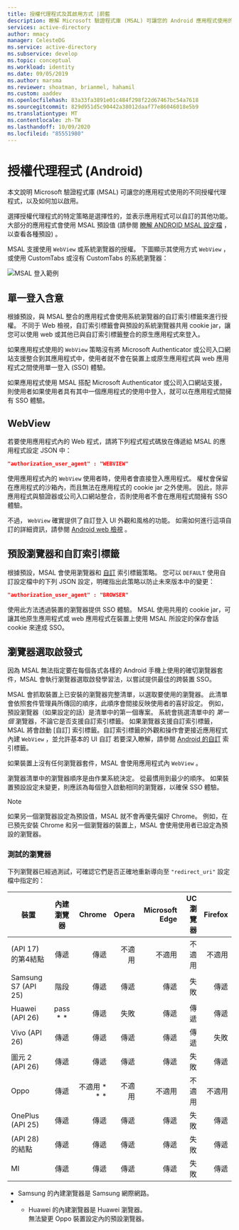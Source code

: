 ```yaml
---
title: 授權代理程式及其啟用方式 |蔚藍
description: 瞭解 Microsoft 驗證程式庫 (MSAL) 可讓您的 Android 應用程式使用的不同授權代理程式，以及如何加以啟用。
services: active-directory
author: mmacy
manager: CelesteDG
ms.service: active-directory
ms.subservice: develop
ms.topic: conceptual
ms.workload: identity
ms.date: 09/05/2019
ms.author: marsma
ms.reviewer: shoatman, brianmel, hahamil
ms.custom: aaddev
ms.openlocfilehash: 83a33fa3891e01c484f298f22d67467bc54a7618
ms.sourcegitcommit: 829d951d5c90442a38012daaf77e86046018e5b9
ms.translationtype: MT
ms.contentlocale: zh-TW
ms.lasthandoff: 10/09/2020
ms.locfileid: "85551980"
---
```

# <a name="authorization-agents-android"></a>授權代理程式 (Android)

本文說明 Microsoft 驗證程式庫 (MSAL) 可讓您的應用程式使用的不同授權代理程式，以及如何加以啟用。

選擇授權代理程式的特定策略是選擇性的，並表示應用程式可以自訂的其他功能。 大部分的應用程式會使用 MSAL 預設值 (請參閱 [瞭解 ANDROID MSAL 設定檔](msal-configuration.md) ，以查看各種預設) 。

MSAL 支援使用 `WebView` 或系統瀏覽器的授權。  下圖顯示其使用方式 `WebView` ，或使用 CustomTabs 或沒有 CustomTabs 的系統瀏覽器：

![MSAL 登入範例](./media/authorization-agents/sign-in-ui.jpg)

## <a name="single-sign-in-implications"></a>單一登入含意

根據預設，與 MSAL 整合的應用程式會使用系統瀏覽器的自訂索引標籤來進行授權。 不同于 Web 檢視，自訂索引標籤會與預設的系統瀏覽器共用 cookie jar，讓您可以使用 web 或其他已與自訂索引標籤整合的原生應用程式來登入。

如果應用程式使用的 `WebView` 策略沒有將 Microsoft Authenticator 或公司入口網站支援整合到其應用程式中，使用者就不會在裝置上或原生應用程式與 web 應用程式之間使用單一登入 (SSO) 體驗。

如果應用程式使用 MSAL 搭配 Microsoft Authenticator 或公司入口網站支援，則使用者如果使用者具有其中一個應用程式的使用中登入，就可以在應用程式間擁有 SSO 體驗。

## <a name="webview"></a>WebView

若要使用應用程式內的 Web 程式，請將下列程式程式碼放在傳遞給 MSAL 的應用程式設定 JSON 中：

```json
"authorization_user_agent" : "WEBVIEW"
```

使用應用程式內的 `WebView` 使用者時，使用者會直接登入應用程式。 權杖會保留在應用程式的沙箱內，而且無法在應用程式的 cookie jar 之外使用。 因此，除非應用程式與驗證器或公司入口網站整合，否則使用者不會在應用程式間擁有 SSO 體驗。

不過， `WebView` 確實提供了自訂登入 UI 外觀和風格的功能。 如需如何進行這項自訂的詳細資訊，請參閱 [Android web 檢視](https://developer.android.com/reference/android/webkit/WebView) 。

## <a name="default-browser-plus-custom-tabs"></a>預設瀏覽器和自訂索引標籤

根據預設，MSAL 會使用瀏覽器和 [自訂](https://developer.chrome.com/multidevice/android/customtabs) 索引標籤策略。 您可以 `DEFAULT` 使用自訂設定檔中的下列 JSON 設定，明確指出此策略以防止未來版本中的變更：

```json
"authorization_user_agent" : "BROWSER"
```

使用此方法透過裝置的瀏覽器提供 SSO 體驗。 MSAL 使用共用的 cookie jar，可讓其他原生應用程式或 web 應用程式在裝置上使用 MSAL 所設定的保存會話 cookie 來達成 SSO。

## <a name="browser-selection-heuristic"></a>瀏覽器選取啟發式

因為 MSAL 無法指定要在每個各式各樣的 Android 手機上使用的確切瀏覽器套件，MSAL 會執行瀏覽器選取啟發學習法，以嘗試提供最佳的跨裝置 SSO。

MSAL 會抓取裝置上已安裝的瀏覽器完整清單，以選取要使用的瀏覽器。 此清單會依照套件管理員所傳回的順序，此順序會間接反映使用者的喜好設定。 例如，預設瀏覽器（如果設定的話）是清單中的第一個專案。 系統會挑選清單中的 _第一個_ 瀏覽器，不論它是否支援自訂索引標籤。 如果瀏覽器支援自訂索引標籤，MSAL 將會啟動 [自訂] 索引標籤。自訂索引標籤的外觀和操作會更接近應用程式內建 `WebView` ，並允許基本的 UI 自訂 若要深入瞭解，請參閱 [Android 的自訂](https://developer.chrome.com/multidevice/android/customtabs) 索引標籤。

如果裝置上沒有任何瀏覽器套件，MSAL 會使用應用程式內 `WebView` 。

瀏覽器清單中的瀏覽器順序是由作業系統決定。 從最慣用到最少的順序。 如果裝置預設設定未變更，則應該為每個登入啟動相同的瀏覽器，以確保 SSO 體驗。

> [!NOTE]
> 如果另一個瀏覽器設定為預設值，MSAL 就不會再優先偏好 Chrome。 例如，在已預先安裝 Chrome 和另一個瀏覽器的裝置上，MSAL 會使用使用者已設定為預設的瀏覽器。

### <a name="tested-browsers"></a>測試的瀏覽器

下列瀏覽器已經過測試，可確認它們是否正確地重新導向至 `"redirect_uri"` 設定檔中指定的：

| 裝置 | 內建瀏覽器 | Chrome | Opera  | Microsoft Edge | UC 瀏覽器 | Firefox |
| -- |:-------------:| -----:|-----:|-----:|-----:|-----:|
|  (API 17) 的第4結點 | 傳遞 | 傳遞 |不適用 |不適用 |不適用 |不適用 |
| Samsung S7 (API 25)  | 階段 | 傳遞 | 傳遞 | 傳遞 | 失敗 |傳遞 |
| Huawei (API 26)  |pass * * | 傳遞 | 失敗 | 傳遞 | 傳遞 |傳遞 |
| Vivo (API 26)  |傳遞|傳遞|傳遞|傳遞|傳遞|失敗|
| 圖元 2 (API 26)  |傳遞 | 傳遞 | 傳遞 | 傳遞 | 失敗 |傳遞 |
| Oppo | 傳遞 | 不適用 * * * |不適用  |不適用 |不適用 | 不適用|
| OnePlus (API 25)  |傳遞 | 傳遞 | 傳遞 | 傳遞 | 失敗 |傳遞 |
|  (API 28) 的結點 |傳遞 | 傳遞 | 傳遞 | 傳遞 | 失敗 |傳遞 |
|MI | 傳遞 | 傳遞 | 傳遞 | 傳遞 | 失敗 |傳遞 |

* Samsung 的內建瀏覽器是 Samsung 網際網路。  
* * Huawei 的內建瀏覽器是 Huawei 瀏覽器。  
無法變更 Oppo 裝置設定內的預設瀏覽器。

